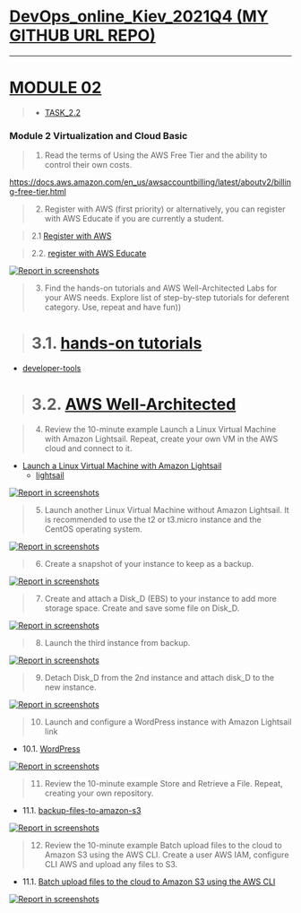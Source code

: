 
[DevOps_online_Kiev_2021Q4 (MY GITHUB URL REPO)](https://github.com/vasilkyiv/DevOps_online_Kiev_2021Q4.git)
=======================================

************************************************************************
[MODULE 02](https://github.com/vasilkyiv/DevOps_online_Kiev_2021Q4/tree/main/m2) 
===========================================================================
> - [TASK_2.2](https://github.com/vasilkyiv/DevOps_online_Kiev_2021Q4/tree/main/m2)

### Module 2 Virtualization and Cloud Basic

> 1. Read the terms of Using the AWS Free Tier and the ability to control their own costs.

https://docs.aws.amazon.com/en_us/awsaccountbilling/latest/aboutv2/billing-free-tier.html

> 2. Register with AWS (first priority) or alternatively, you can register with AWS Educate if you are currently a student.

> 2.1 [Register with AWS](https://portal.aws.amazon.com/billing/signup?redirect_url=https%3A%2F%2Faws.amazon.com%2Fregistration-confirmation#/start)

> 2.2. [register with AWS Educate](https://aws.amazon.com/education/awseducate/?nc1=h_ls)

[![*Report in screenshots*](shreenshot/1.png?raw=true)](https://github.com/vasilkyiv/DevOps_online_Kiev_2021Q4/tree/main/m2/task2.1/shreenshot/1.png)

> 3. Find the hands-on tutorials and AWS Well-Architected Labs for your AWS needs. Explore list of step-by-step tutorials for deferent category. Use, repeat and have fun))

># 3.1. [hands-on tutorials](https://aws.amazon.com/getting-started/hands-on/?awsf.getting-started-category=category%23compute&awsf.getting-started-content-type=content-type%23hands-on&?e=gs2020&p=gsrc&awsf.getting-started-level=level%23300&getting-started-all.sort-by=item.additionalFields.sortOrder&getting-started-all.sort-order=asc)

- [developer-tools](https://aws.amazon.com/ru/products/developer-tools/)

># 3.2. [AWS Well-Architected](https://www.wellarchitectedlabs.com/) 

> 4. Review the 10-minute example Launch a Linux Virtual Machine with Amazon Lightsail. Repeat, create your own VM in the AWS cloud and connect to it.

- [Launch a Linux Virtual Machine with Amazon Lightsail](https://www.youtube.com/watch?v=e_AmFP1jhNo)
    - [lightsail](https://aws.amazon.com/ru/lightsail/)

[![*Report in screenshots*](shreenshot/2.png?raw=true)](https://github.com/vasilkyiv/DevOps_online_Kiev_2021Q4/tree/main/m2/task2.2/shreenshot/2.png)

> 5. Launch another Linux Virtual Machine without Amazon Lightsail. It is recommended to use the t2 or t3.micro instance and the CentOS operating system.

 [![*Report in screenshots*](shreenshot/3.png?raw=true)](https://github.com/vasilkyiv/DevOps_online_Kiev_2021Q4/tree/main/m2/task2.2/shreenshot/3.png)

> 6. Create a snapshot of your instance to keep as a backup.

[![*Report in screenshots*](shreenshot/4.png?raw=true)](https://github.com/vasilkyiv/DevOps_online_Kiev_2021Q4/tree/main/m2/task2.2/shreenshot/4.png)

> 7. Create and attach a Disk_D (EBS) to your instance to add more storage space. Create and save some file on Disk_D.

[![*Report in screenshots*](shreenshot/5.png?raw=true)](https://github.com/vasilkyiv/DevOps_online_Kiev_2021Q4/tree/main/m2/task2.2/shreenshot/5.png)

> 8. Launch the third instance from backup.

[![*Report in screenshots*](shreenshot/6.png?raw=true)](https://github.com/vasilkyiv/DevOps_online_Kiev_2021Q4/tree/main/m2/task2.2/shreenshot/6.png)

> 9. Detach Disk_D from the 2nd instance and attach disk_D to the new instance.

[![*Report in screenshots*](shreenshot/7.png?raw=true)](https://github.com/vasilkyiv/DevOps_online_Kiev_2021Q4/tree/main/m2/task2.2/shreenshot/7.png)

> 10. Launch and configure a WordPress instance with Amazon Lightsail link

 - 10.1. [WordPress](https://aws.amazon.com/getting-started/hands-on/launch-a-wordpress-website/?trk=gs_card)

[![*Report in screenshots*](shreenshot/8.png?raw=true)](https://github.com/vasilkyiv/DevOps_online_Kiev_2021Q4/tree/main/m2/task2.2/shreenshot/8.png)

> 11. Review the 10-minute example Store and Retrieve a File. Repeat, creating your own repository.

- 11.1. [backup-files-to-amazon-s3](https://aws.amazon.com/getting-started/hands-on/backup-files-to-amazon-s3/)

[![*Report in screenshots*](shreenshot/9.png?raw=true)](https://github.com/vasilkyiv/DevOps_online_Kiev_2021Q4/tree/main/m2/task2.2/shreenshot/9.png)

> 12. Review the 10-minute example Batch upload files to the cloud to Amazon S3 using the AWS CLI. Create a user AWS IAM, configure CLI AWS and upload any files to S3.

- 11.1. [Batch upload files to the cloud to Amazon S3 using the AWS CLI](https://aws.amazon.com/getting-started/hands-on/backup-files-to-amazon-s3/)

[![*Report in screenshots*](shreenshot/10.png?raw=true)](https://github.com/vasilkyiv/DevOps_online_Kiev_2021Q4/tree/main/m2/task2.2/shreenshot/10.png)